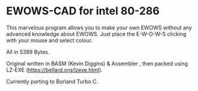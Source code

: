 # EWOWS-CAD for intel 80-286

This marvelous program allows you to make your own EWOWS without any advanced knowledge about EWOWS.
Just place the E-W-O-W-S clicking with your mouse and select colour.

All in 5389 Bytes.

Original written in BASM (Kevin Diggins) & Assembler , then packed using LZ-EXE (https://bellard.org/lzexe.html). 

Currently porting to Borland Turbo C.

